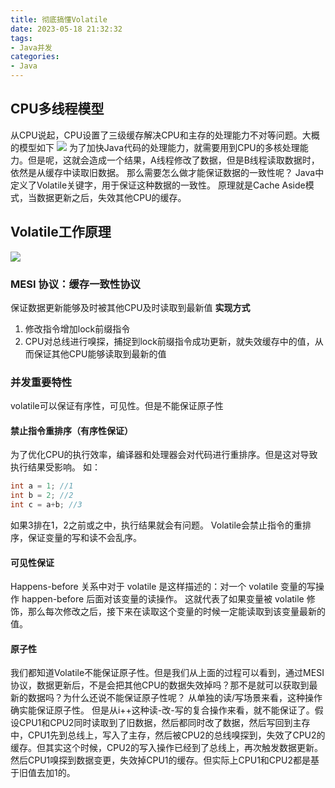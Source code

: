 ```yaml
---
title: 彻底搞懂Volatile
date: 2023-05-18 21:32:32
tags:
- Java并发
categories:
- Java
---
```

<meta name="referrer" content="no-referrer" />
<!-- more -->

## CPU多线程模型
从CPU说起，CPU设置了三级缓存解决CPU和主存的处理能力不对等问题。大概的模型如下
![](https://cdn.nlark.com/yuque/0/2022/jpeg/21760570/1656939829720-08b7e299-1efa-4017-b713-3da11c0bb1a6.jpeg)
为了加快Java代码的处理能力，就需要用到CPU的多核处理能力。但是呢，这就会造成一个结果，A线程修改了数据，但是B线程读取数据时，依然是从缓存中读取旧数据。
那么需要怎么做才能保证数据的一致性呢？
Java中定义了Volatile关键字，用于保证这种数据的一致性。
原理就是Cache Aside模式，当数据更新之后，失效其他CPU的缓存。
## Volatile工作原理
![](https://cdn.nlark.com/yuque/0/2022/jpeg/21760570/1656941444575-3398e320-854f-44cd-9b6b-985ad64990e0.jpeg)
### MESI 协议：缓存一致性协议
保证数据更新能够及时被其他CPU及时读取到最新值
**实现方式**

1. 修改指令增加lock前缀指令
2. CPU对总线进行嗅探，捕捉到lock前缀指令成功更新，就失效缓存中的值，从而保证其他CPU能够读取到最新的值
### 并发重要特性
volatile可以保证有序性，可见性。但是不能保证原子性
#### 禁止指令重排序（有序性保证）
为了优化CPU的执行效率，编译器和处理器会对代码进行重排序。但是这对导致执行结果受影响。
如：
```java
int a = 1; //1
int b = 2; //2
int c = a+b; //3
```
如果3排在1，2之前或之中，执行结果就会有问题。
Volatile会禁止指令的重排序，保证变量的写和读不会乱序。
#### 可见性保证
Happens-before 关系中对于 volatile 是这样描述的：对一个 volatile 变量的写操作 happen-before 后面对该变量的读操作。 这就代表了如果变量被 volatile 修饰，那么每次修改之后，接下来在读取这个变量的时候一定能读取到该变量最新的值。
#### 原子性
我们都知道Volatile不能保证原子性。但是我们从上面的过程可以看到，通过MESI协议，数据更新后，不是会把其他CPU的数据失效掉吗？那不是就可以获取到最新的数据吗？为什么还说不能保证原子性呢？
从单独的读/写场景来看，这种操作确实能保证原子性。
但是从i++这种读-改-写的复合操作来看，就不能保证了。假设CPU1和CPU2同时读取到了旧数据，然后都同时改了数据，然后写回到主存中，CPU1先到总线上，写入了主存，然后被CPU2的总线嗅探到，失效了CPU2的缓存。但其实这个时候，CPU2的写入操作已经到了总线上，再次触发数据更新。然后CPU1嗅探到数据变更，失效掉CPU1的缓存。但实际上CPU1和CPU2都是基于旧值去加1的。
